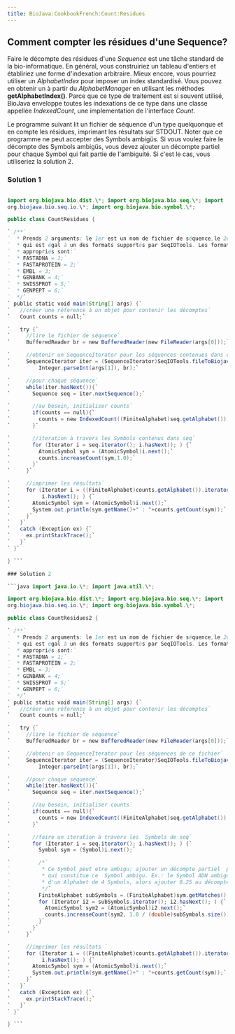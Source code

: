 ```yaml
---
title: BioJava:CookbookFrench:Count:Residues
---
```


Comment compter les résidues d'une Sequence?
--------------------------------------------

Faire le décompte des résidues d'une *Sequence* est une tâche standard
de la bio-informatique. En général, vous construiriez un tableau
d'entiers et établiriez une forme d'indexation arbitraire. Mieux encore,
vous pourriez utiliser un *AlphabetIndex* pour imposer un index
standardisé. Vous pouvez en obtenir un à partir du *AlphabetManager* en
utilisant les méthodes **getAlphabetIndex()**. Parce que ce type de
traitement est si souvent utilisé, BioJava enveloppe toutes les
indexations de ce type dans une classe appellée *IndexedCount*, une
implementation de l'interface *Count*.

Le programme suivant lit un fichier de séquence d'un type quelquonque et
en compte les résidues, imprimant les résultats sur STDOUT. Noter que ce
programme ne peut accepter des Symbols ambigüs. Si vous voulez faire le
décompte des Symbols ambigüs, vous devez ajouter un décompte partiel
pour chaque Symbol qui fait partie de l'ambiguité. Si c'est le cas, vous
utiliseriez la solution 2.

### Solution 1

```java import java.io.\*; import java.util.\*;

import org.biojava.bio.dist.\*; import org.biojava.bio.seq.\*; import
org.biojava.bio.seq.io.\*; import org.biojava.bio.symbol.\*;

public class CountResidues {

` /**`  
`  * Prends 2 arguments: le 1er est un nom de fichier de séquence,le 2ème est un entier `  
`  * qui est égal à un des formats supportés par SeqIOTools. Les formats de fichiers`  
`  * appropriés sont:`  
`  * FASTADNA = 1;`  
`  * FASTAPROTEIN = 2;`  
`  * EMBL = 3;`  
`  * GENBANK = 4;`  
`  * SWISSPROT = 5;`  
`  * GENPEPT = 6;`  
`  */`  
` public static void main(String[] args) {`  
`   //créer une réference à un objet pour contenir les décomptes`  
`   Count counts = null;`

`   try {`  
`     //lire le fichier de séquence`  
`     BufferedReader br = new BufferedReader(new FileReader(args[0]));`

`     //obtenir un SequenceIterator pour les séquences contenues dans ce fichier`  
`     SequenceIterator iter = (SequenceIterator)SeqIOTools.fileToBiojava(`  
`         Integer.parseInt(args[1]), br);`

`     //pour chaque séquence`  
`     while(iter.hasNext()){`  
`       Sequence seq = iter.nextSequence();`

`       //au besoin, initialiser counts`  
`       if(counts == null){`  
`         counts = new IndexedCount((FiniteAlphabet)seq.getAlphabet());`  
`       }`

`       //iteration à travers les Symbols contenus dans seq`  
`       for (Iterator i = seq.iterator(); i.hasNext(); ) {`  
`         AtomicSymbol sym = (AtomicSymbol)i.next();`  
`         counts.increaseCount(sym,1.0);`  
`       }`  
`     }`

`     //imprimer les résultats`  
`     for (Iterator i = ((FiniteAlphabet)counts.getAlphabet()).iterator();`  
`          i.hasNext(); ) {`  
`       AtomicSymbol sym = (AtomicSymbol)i.next();`  
`       System.out.println(sym.getName()+" : "+counts.getCount(sym));`  
`     }`  
`   }`  
`   catch (Exception ex) {`  
`     ex.printStackTrace();`  
`   }`  
` }`

} ```

### Solution 2

```java import java.io.\*; import java.util.\*;

import org.biojava.bio.dist.\*; import org.biojava.bio.seq.\*; import
org.biojava.bio.seq.io.\*; import org.biojava.bio.symbol.\*;

public class CountResidues2 {

` /**`  
`  * Prends 2 arguments: le 1er est un nom de fichier de séquence,le 2ème est un entier`  
`  * qui est égal à un des formats supportés par SeqIOTools. Les formats de fichiers`  
`  * appropriés sont:`  
`  * FASTADNA = 1;`  
`  * FASTAPROTEIN = 2;`  
`  * EMBL = 3;`  
`  * GENBANK = 4;`  
`  * SWISSPROT = 5;`  
`  * GENPEPT = 6;`  
`  */`  
` public static void main(String[] args) {`  
`   //créer une réference à un objet pour contenir les décomptes`  
`   Count counts = null;`

`   try {`  
`     //lire le fichier de séquence`  
`     BufferedReader br = new BufferedReader(new FileReader(args[0]));`

`     //obtenir un SequenceIterator pour les séquences de ce fichier`  
`     SequenceIterator iter = (SequenceIterator)SeqIOTools.fileToBiojava(`  
`         Integer.parseInt(args[1]), br);`

`     //pour chaque séquence`  
`     while(iter.hasNext()){`  
`       Sequence seq = iter.nextSequence();`

`       //au besoin, initialiser counts`  
`       if(counts == null){`  
`         counts = new IndexedCount((FiniteAlphabet)seq.getAlphabet());`  
`       }`

`       //faire un iteration à travers les  Symbols de seq`  
`       for (Iterator i = seq.iterator(); i.hasNext(); ) {`  
`         Symbol sym = (Symbol)i.next();`

`         /*`  
`          * Ce Symbol peut etre ambigu: ajouter un décompte partiel  pour chaque Symbol`  
`          * qui constitue ce  Symbol ambigu. Ex.: le Symbol ADN ambigu est crée à partir`  
`          * d'un Alphabet de 4 Symbols, alors ajouter 0.25 au décompte de chacun des nucl.`  
`          */`  
`         FiniteAlphabet subSymbols = (FiniteAlphabet)sym.getMatches();`  
`         for (Iterator i2 = subSymbols.iterator(); i2.hasNext(); ) {`  
`           AtomicSymbol sym2 = (AtomicSymbol)i2.next();`  
`           counts.increaseCount(sym2, 1.0 / (double)subSymbols.size());`  
`         }`  
`       }`  
`     }`

`     //imprimer les résultats `  
`     for (Iterator i = ((FiniteAlphabet)counts.getAlphabet()).iterator();`  
`          i.hasNext(); ) {`  
`       AtomicSymbol sym = (AtomicSymbol)i.next();`  
`       System.out.println(sym.getName()+" : "+counts.getCount(sym));`  
`     }`  
`   }`  
`   catch (Exception ex) {`  
`     ex.printStackTrace();`  
`   }`  
` }`

} ```
